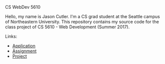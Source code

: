 CS WebDev 5610

Hello, my name is Jason Cutler.  I'm a CS grad student at the Seattle campus 
of Northeastern University. This repository contains my source code for the 
class project of CS 5610 - Web Development (Summer 2017).

Links:
* [Application](https://polar-sea-82088.herokuapp.com/)
* [Assignment](https://polar-sea-82088.herokuapp.com/assignment/index.html)
* [Project](https://polar-sea-82088.herokuapp.com/project/index.html)